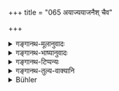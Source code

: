 +++
title = "065 अयाज्ययाजनैश् चैव"

+++

<details><summary>गङ्गानथ-मूलानुवादः</summary>

By sacrificing for men unworthy to offer sacrifices and by denying (the future rewards for good) works, families, deficient in the (knowledge of the) Veda, quickly perish.—(65)


(Note: the above is an alternate translation by George Bühler)


Verses 57—66 are omitted by Medhātithi. [Query—are they interpolations?] “These are very probably a later addition. The corresponding section in the Mahābhārata, 13.46 stops right here also.”—Hopkins. They are all quoted in Vivādaratnākara and in Parāśaramādhava.
</details>

<details><summary>गङ्गानथ-भाष्यानुवादः</summary>

\[Verses 57 to 66 have been omitted by Medhātithi.\]
</details>

<details><summary>गङ्गानथ-टिप्पन्यः</summary>

> Verses 57—66 are omitted by Medhātithi. *\[Query*—are they
> interpolations?\] “These are very probably a later addition. The
> corresponding section in the Mahābhārata, 13.46 stops right here
> also.”—Hopkins. They are all quoted in *Vivādaratnākara* and in
> *Parāśaramādhava*.

This verse is quoted in *Vidhānapārijāta* (p. 676) as setting forth the
causes of the degradation of families; and it explains ‘*mantrataḥ*’ as
‘*vedaiḥ*’, ‘in Veda’;—also to the same effect, in *Vīramitrodaya*
(Saṃskāra, p. 589);—and in *Smṛticandrikā* (Saṃskāra p. 208).
</details>

<details><summary>गङ्गानथ-तुल्य-वाक्यानि</summary>

**(verses 3.64-66)  
**

See Comparative notes for [Verse
3.64].
</details>

<details><summary>Bühler</summary>

065	By sacrificing for men unworthy to offer sacrifices and by denying (the future rewards for good) works, families, deficient in the (knowledge of the) Veda, quickly perish.
</details>
